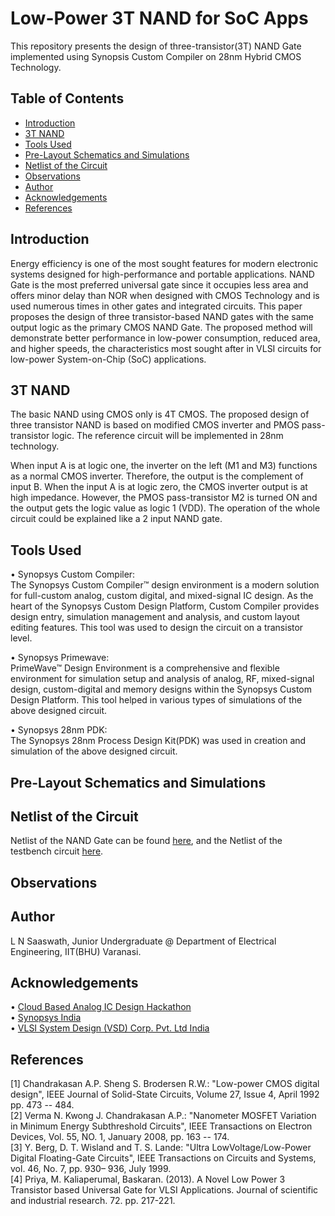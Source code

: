 # Low-Power 3T NAND for SoC Apps
This repository presents the design of three-transistor(3T) NAND Gate implemented using Synopsis Custom Compiler on 28nm Hybrid CMOS Technology.

## Table of Contents
- [Introduction](#introduction)  
- [3T NAND](#3t-nand)  
- [Tools Used](#tools-used)  
- [Pre-Layout Schematics and Simulations](#pre-layout-schematics-and-simulations)  
- [Netlist of the Circuit](#netlist-of-the-circuit)  
- [Observations](#observations)  
- [Author](#author)  
- [Acknowledgements](#acknowledgements)  
- [References](#references)  


## Introduction  
Energy efficiency is one of the most sought features for modern electronic systems designed for high-performance and portable applications. NAND Gate is the most preferred universal gate since it occupies less area and offers minor delay than NOR when designed with CMOS Technology and is used numerous times in other gates and integrated circuits. This paper proposes the design of three transistor-based NAND gates with the same output logic as the primary CMOS NAND Gate. 
The proposed method will demonstrate better performance in low-power consumption, reduced area, and higher speeds, the characteristics most sought after in VLSI circuits for low-power System-on-Chip (SoC) applications.

## 3T NAND  
The basic NAND using CMOS only is 4T CMOS. The proposed design of three transistor NAND is based on modified CMOS inverter and PMOS pass-transistor logic. The reference circuit will be implemented in 28nm technology.

When input A is at logic one, the inverter on the
left (M1 and M3) functions as a normal CMOS inverter.
Therefore, the output is the complement of input B. When
the input A is at logic zero, the CMOS inverter output is
at high impedance. However, the PMOS pass-transistor
M2 is turned ON and the output gets the logic value as
logic 1 (VDD). The operation of the whole circuit could
be explained like a 2 input NAND gate.

## Tools Used  
• Synopsys Custom Compiler:    
The Synopsys Custom Compiler™ design environment is a modern solution for full-custom analog, custom digital, and mixed-signal IC design. As the heart of the Synopsys Custom Design Platform, Custom Compiler provides design entry, simulation management and analysis, and custom layout editing features. This tool was used to design the circuit on a transistor level.

• Synopsys Primewave:  
PrimeWave™ Design Environment is a comprehensive and flexible environment for simulation setup and analysis of analog, RF, mixed-signal design, custom-digital and memory designs within the Synopsys Custom Design Platform. This tool helped in various types of simulations of the above designed circuit.

• Synopsys 28nm PDK:  
The Synopsys 28nm Process Design Kit(PDK) was used in creation and simulation of the above designed circuit.


## Pre-Layout Schematics and Simulations  


## Netlist of the Circuit  
Netlist of the NAND Gate can be found [here](src/), and the Netlist of the testbench circuit [here]().  

## Observations  


## Author  
L N Saaswath, Junior Undergraduate @ Department of Electrical Engineering, IIT(BHU) Varanasi.

## Acknowledgements  
• [Cloud Based Analog IC Design Hackathon](https://hackathoniith.in/)  
• [Synopsys India](https://www.synopsys.com/)  
• [VLSI System Design (VSD) Corp. Pvt. Ltd India](https://www.vlsisystemdesign.com/)    


## References
[1] Chandrakasan A.P. Sheng S. Brodersen R.W.: "Low-power CMOS digital design", IEEE Journal of Solid-State Circuits, Volume 27, Issue 4, April 1992 pp. 473 -- 484.  
[2] Verma N. Kwong J. Chandrakasan A.P.: "Nanometer MOSFET Variation in Minimum Energy Subthreshold Circuits", IEEE Transactions on Electron Devices, Vol. 55, NO. 1, January 2008, pp. 163 -- 174.  
[3] Y. Berg, D. T. Wisland and T. S. Lande: "Ultra LowVoltage/Low-Power Digital Floating-Gate Circuits", IEEE Transactions on Circuits and Systems, vol. 46, No. 7, pp. 930– 936, July 1999.  
[4] Priya, M.  Kaliaperumal, Baskaran. (2013). A Novel Low Power 3 Transistor based Universal Gate for VLSI Applications. Journal of scientific and industrial research. 72. pp. 217-221.   
